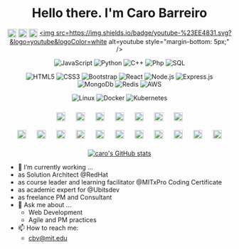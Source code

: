 <div align="center">
  
# Hello there. I'm Caro Barreiro
  
<a href="https://github.com/carobarreirov" target="_blank"><img align="center" src="https://cdn.jsdelivr.net/npm/simple-icons@3.0.1/icons/github.svg" alt="caro barreiro" height="20" width="20" /></a>
<a href="https://twitter.com/carobarreirov" target="_blank"><img align="center" src="https://cdn.jsdelivr.net/npm/simple-icons@3.0.1/icons/twitter.svg" alt="caro barreiro" height="20" width="20" /></a>
<a href="https://www.linkedin.com/in/carobarreirov/" target="_blank"><img align="center" src="https://cdn.jsdelivr.net/npm/simple-icons@3.0.1/icons/linkedin.svg" alt="caro barreiro" height="20" width="20" /></a>
<a href="https://www.youtube.com/user/carobarreirov" target="_blank">
<img src=https://img.shields.io/badge/youtube-%23EE4831.svg?&logo=youtube&logoColor=white alt=youtube style="margin-bottom: 5px;" />
</a>
  
![JavaScript](https://img.shields.io/badge/-JavaScript-000?&logo=JavaScript&logoColor=FAF4F8&color=BF656A)
![Python](https://img.shields.io/badge/-Python-000?&logo=Python&logoColor=FAF4F8&color=BF656A)
![C++](https://img.shields.io/badge/-C++-000?&logo=c%2b%2b&logoColor=FAF4F8&color=BF656A)
![Php](https://img.shields.io/badge/-php-000?&logo=php&logoColor=FAF4F8&color=BF656A)
![SQL](https://img.shields.io/badge/-SQL-000?&logo=MySQL&logoColor=FAF4F8&color=BF656A)

![HTML5](https://img.shields.io/badge/-html5-000?&logo=html5&logoColor=DB979F)
![CSS3](https://img.shields.io/badge/-css3-000?&logo=css3&logoColor=DB979F) 
![Bootstrap](https://img.shields.io/badge/-Bootstrap-000?&logo=Bootstrap&logoColor=DB979F)
![React](https://img.shields.io/badge/-React-000?&logo=React&logoColor=DB979F)
![Node.js](https://img.shields.io/badge/-Node.js-000?&logo=node.js&logoColor=DB979F)
![Express.js](https://img.shields.io/badge/-Express.js-000?&logo=Express&logoColor=DB979F)
![MongoDb](https://img.shields.io/badge/-Mongodb-000?&logo=Mongodb&logoColor=DB979F)
![Redis](https://img.shields.io/badge/-Redis-000?&logo=Redis&logoColor=DB979F)
![AWS](https://img.shields.io/badge/-AWS-000?&logo=Amazon-AWS&logoColor=DB979F)
  
![Linux](https://img.shields.io/badge/-Linux-000?&logo=Linux&logoColor=DB979F)
![Docker](https://img.shields.io/badge/-Docker-000?&logo=Docker&logoColor=DB979F)
![Kubernetes](https://img.shields.io/badge/-Kubernetes-000?&logo=Kubernetes&logoColor=DB979F)
  
<div align="center">
<img style="margin: 10px" src="https://profilinator.rishav.dev/skills-assets/photoshop-plain.svg" alt="Photoshop" height="20" />  
<img style="margin: 10px" src="https://profilinator.rishav.dev/skills-assets/adobe_illustrator-icon.svg" alt="Illustrator" height="20" />  
<img style="margin: 10px" src="https://profilinator.rishav.dev/skills-assets/adobeindesign.svg" alt="Adobe InDesign" height="20" />  
<img style="margin: 10px" src="https://profilinator.rishav.dev/skills-assets/adobepremierepro.png" alt="Premiere Pro" height="20" />
<img style="margin: 10px" src="https://profilinator.rishav.dev/skills-assets/adobexd.png" alt="Adobe XD" height="20" />
<img style="margin: 10px" src="https://profilinator.rishav.dev/skills-assets/aftereffects.png" alt="After Effects" height="20" />  
<img style="margin: 10px" src="https://profilinator.rishav.dev/skills-assets/lightroom.png" alt="Lightroom" height="20" />  
  </br>
<img style="margin: 10px" src="https://profilinator.rishav.dev/skills-assets/graphql.png" alt="GraphQL" height="20" />  
<img style="margin: 10px" src="https://profilinator.rishav.dev/skills-assets/ansible.png" alt="Ansible" height="20" />  
<img style="margin: 10px" src="https://profilinator.rishav.dev/skills-assets/powerbi.png" alt="Power Bi" height="20" />  
<img style="margin: 10px" src="https://profilinator.rishav.dev/skills-assets/unity.png" alt="Unity" height="20" />  
<img style="margin: 10px" src="https://profilinator.rishav.dev/skills-assets/linux-original.svg" alt="Linux" height="20" />  
<img style="margin: 10px" src="https://profilinator.rishav.dev/skills-assets/microsoft_azure-icon.svg" alt="Azure" height="20" />  
<img style="margin: 10px" src="https://profilinator.rishav.dev/skills-assets/laravel-plain-wordmark.svg" alt="Laravel" height="20" />  
<img style="margin: 10px" src="https://profilinator.rishav.dev/skills-assets/mysql-original-wordmark.svg" alt="MySQL" height="20" />  
<img style="margin: 10px" src="https://profilinator.rishav.dev/skills-assets/git-scm-icon.svg" alt="Git" height="20" />  
<img style="margin: 10px" src="https://profilinator.rishav.dev/skills-assets/firebase.png" alt="Firebase" height="20" />  
<img style="margin: 10px" src="https://profilinator.rishav.dev/skills-assets/latex.png" alt="Latex" height="20" />  
</div>
  
[![caro's GitHub stats](https://github-readme-stats.vercel.app/api?username=carobarreirov&hide=stars&count_private=true&show_icons=true&include_all_commits=true&theme=graywhite&title_color=DB979F&icon_color=CF6168)](https://github.com/carobarreirov/github-readme-stats)
  
 </div>
 
 - 🔭 I’m currently working ...
  - as Solution Architect @RedHat
  - as course leader and learning facilitator @MITxPro Coding Certificate
  - as academic expert for @Ubitsdev
  - as freelance PM and Consultant
- 💬 Ask me about ...
  - Web Development
  - Agile and PM practices
- 📫 How to reach me: 
  - cbv@mit.edu
